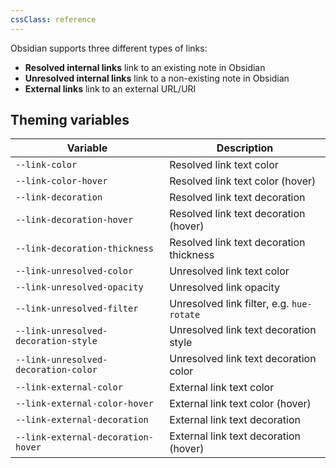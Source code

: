 ```yaml
---
cssClass: reference
---
```


Obsidian supports three different types of links:

- **Resolved internal links** link to an existing note in Obsidian
- **Unresolved internal links** link to a non-existing note in Obsidian
- **External links** link to an external URL/URI

## Theming variables

| Variable                             | Description                               |
| ------------------------------------ | ----------------------------------------- |
| `--link-color`                       | Resolved link text color                  |
| `--link-color-hover`                 | Resolved link text color (hover)          |
| `--link-decoration`                  | Resolved link text decoration             |
| `--link-decoration-hover`            | Resolved link text decoration (hover)     |
| `--link-decoration-thickness`        | Resolved link text decoration thickness   |
| `--link-unresolved-color`            | Unresolved link text color                |
| `--link-unresolved-opacity`          | Unresolved link opacity                   |
| `--link-unresolved-filter`           | Unresolved link filter, e.g. `hue-rotate` |
| `--link-unresolved-decoration-style` | Unresolved link text decoration style     |
| `--link-unresolved-decoration-color` | Unresolved link text decoration color     |
| `--link-external-color`              | External link text color                  |
| `--link-external-color-hover`        | External link text color (hover)          |
| `--link-external-decoration`         | External link text decoration             |
| `--link-external-decoration-hover`   | External link text decoration (hover)     |
